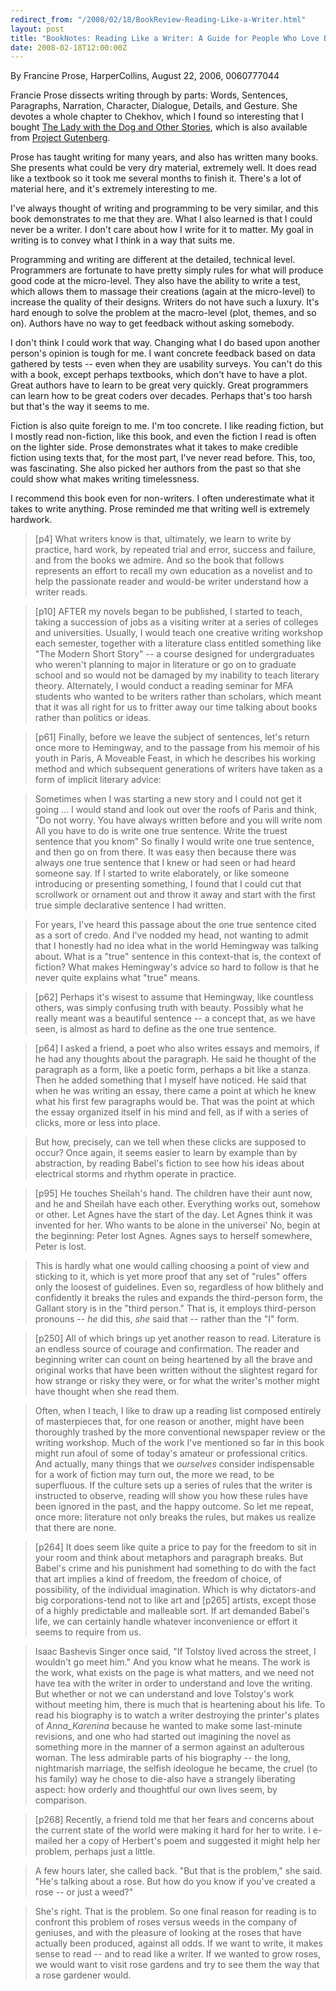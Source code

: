 ```yaml
---
redirect_from: "/2008/02/18/BookReview-Reading-Like-a-Writer.html"
layout: post
title: "BookNotes: Reading Like a Writer: A Guide for People Who Love Books and for Those Who Want to Write Them"
date: 2008-02-18T12:00:00Z
---
```

By Francine Prose, HarperCollins, August 22, 2006, 0060777044

Francie Prose dissects writing through by parts: Words, Sentences,
Paragraphs, Narration, Character, Dialogue, Details, and Gesture.  She
devotes a whole chapter to Chekhov, which I found so interesting that
I bought
[The Lady with the Dog and Other Stories](http://www.gutenberg.org/etext/13415), which is also available from
[Project Gutenberg](http://www.gutenberg.org).

Prose has taught writing for many years, and also has written many
books.  She presents what could be very dry material, extremely well.
It does read like a textbook so it took me several months to finish
it.  There's a lot of material here, and it's extremely interesting to
me.

I've always thought of writing and programming to be very similar, and
this book demonstrates to me that they are.  What I also learned is
that I could never be a writer.  I don't care about how I write for it
to matter.  My goal in writing is to convey what I think in a way that
suits me.

Programming and writing are different at the detailed, technical
level.  Programmers are fortunate to have pretty simply rules for what
will produce good code at the micro-level.  They also have the ability
to write a test, which allows them to massage their creations (again
at the micro-level) to increase the quality of their designs.  Writers
do not have such a luxury.  It's hard enough to solve the problem at
the macro-level (plot, themes, and so on).  Authors have no way to get
feedback without asking somebody.

I don't think I could work that way.  Changing what I do based upon
another person's opinion is tough for me.  I want concrete feedback
based on data gathered by tests -- even when they are usability
surveys.  You can't do this with a book, except perhaps textbooks,
which don't have to have a plot.  Great authors have to learn to be
great very quickly.  Great programmers can learn how to be great
coders over decades. Perhaps that's too harsh but that's the way it
seems to me.

Fiction is also quite foreign to me.  I'm too concrete.  I like
reading fiction, but I mostly read non-fiction, like this book, and
even the fiction I read is often on the lighter side.  Prose
demonstrates what it takes to make credible fiction using texts that,
for the most part, I've never read before.  This, too, was
fascinating.  She also picked her authors from the past so that she
could show what makes writing timelessness.

I recommend this book even for non-writers.  I often underestimate
what it takes to write anything.  Prose reminded me that writing well
is extremely hardwork.


> [p4] What writers know is that, ultimately, we learn to write by
> practice, hard work, by repeated trial and error, success and failure,
> and from the books we admire. And so the book that follows represents
> an effort to recall my own education as a novelist and to help the
> passionate reader and would-be writer understand how a writer reads.  



> [p10] AFTER my novels began to be published, I started to teach,
> taking a succession of jobs as a visiting writer at a series of
> colleges and universities. Usually, I would teach one creative writing
> workshop each semester, together with a literature class entitled
> something like "The Modern Short Story" -- a course designed for
> undergraduates who weren't planning to major in literature or go on to
> graduate school and so would not be damaged by my inability to teach
> literary theory. Alternately, I would conduct a reading seminar for
> MFA students who wanted to be writers rather than scholars, which
> meant that it was all right for us to fritter away our time talking
> about books rather than politics or ideas.



> [p61] Finally, before we leave the subject of sentences, let's return once
> more to Hemingway, and to the passage from his memoir of his youth in
> Paris, A Moveable Feast, in which he describes his working method and
> which subsequent generations of writers have taken as a form of
> implicit literary advice:



> Sometimes when I was starting a new story and I could not get it going
> ... I would stand and look out over the roofs of Paris and think, "Do
> not worry. You have always written before and you will write nom All
> you have to do is write one true sentence. Write the truest sentence
> that you knom" So finally I would write one true sentence, and then go
> on from there. It was easy then because there was always one true
> sentence that I knew or had seen or had heard someone say. If I
> started to write elaborately, or like someone introducing or
> presenting something, I found that I could cut that scrollwork or
> ornament out and throw it away and start with the first true simple
> declarative sentence I had written.  



> For years, I've heard this passage about the one true sentence cited
> as a sort of credo. And I've nodded my head, not wanting to admit that
> I honestly had no idea what in the world Hemingway was talking
> about. What is a "true" sentence in this context-that is, the context
> of fiction? What makes Hemingway's advice so hard to follow is that he
> never quite explains what "true" means.  



> [p62] Perhaps it's wisest to assume that Hemingway, like countless
> others, was simply confusing truth with beauty.  Possibly what he
> really meant was a beautiful sentence -- a concept that, as we have
> seen, is almost as hard to define as the one true sentence.



> [p64] I asked a friend, a poet who also writes essays and memoirs, if
> he had any thoughts about the paragraph. He said he thought of the
> paragraph as a form, like a poetic form, perhaps a bit like a
> stanza. Then he added something that I myself have noticed. He said
> that when he was writing an essay, there came a point at which he knew
> what his first few paragraphs would be. That was the point at which
> the essay organized itself in his mind and fell, as if with a series
> of clicks, more or less into place.  



> But how, precisely, can we tell when these clicks are supposed to
> occur? Once again, it seems easier to learn by example than by
> abstraction, by reading Babel's fiction to see how his ideas about
> electrical storms and rhythm operate in practice.  



> [p95]
> He touches Sheilah's hand. The children have their aunt now, and he
> and Sheilah have each other. Everything works out, somehow or
> other. Let Agnes have the start of the day. Let Agnes think it was
> invented for her. Who wants to be alone in the universei' No, begin at
> the beginning: Peter lost Agnes. Agnes says to herself somewhere,
> Peter is lost.



> This is hardly what one would calling choosing a point of view and
> sticking to it, which is yet more proof that any set of "rules" offers
> only the loosest of guidelines. Even so, regardless of how blithely
> and confidently it breaks the rules and expands the third-person form,
> the Gallant story is in the "third person." That is, it employs
> third-person pronouns -- _he_ did this, _she_ said that -- rather than
> the "I" form.



> [p250] All of which brings up yet another reason to read. Literature
> is an endless source of courage and confirmation. The reader and
> beginning writer can count on being heartened by all the brave and
> original works that have been written without the slightest regard for
> how strange or risky they were, or for what the writer's mother might
> have thought when she read them.  



> Often, when I teach, I like to draw up a reading list composed
> entirely of masterpieces that, for one reason or another, might have
> been thoroughly trashed by the more conventional newspaper review or
> the writing workshop. Much of the work I've mentioned so far in this
> book might run afoul of some of today's amateur or professional
> critics. And actually, many things that we _ourselves_ consider
> indispensable for a work of fiction may turn out, the more we read, to
> be superfluous. If the culture sets up a series of rules that the
> writer is instructed to observe, reading will show you how these rules
> have been ignored in the past, and the happy outcome. So let me
> repeat, once more: literature not only breaks the rules, but makes us
> realize that there are none.  



> [p264] It does seem like quite a price to pay for the freedom to sit
> in your room and think about metaphors and paragraph breaks. But
> Babel's crime and his punishment had something to do with the fact
> that art implies a kind of freedom, the freedom of choice, of
> possibility, of the individual imagination. Which is why dictators-and
> big corporations-tend not to like art and [p265] artists, except those
> of a highly predictable and malleable sort. If art demanded Babel's
> life, we can certainly handle whatever inconvenience or effort it
> seems to require from us.  



> Isaac Bashevis Singer once said, "If Tolstoy lived across the street,
> I wouldn't go meet him." And you know what he means. The work is the
> work, what exists on the page is what matters, and we need not have
> tea with the writer in order to understand and love the writing. But
> whether or not we can understand and love Tolstoy's work without
> meeting him, there is much that is heartening about his life. To read
> his biography is to watch a writer destroying the printer's plates of
> _Anna_Karenina_ because he wanted to make some last-minute revisions,
> and one who had started out imagining the novel as something more in
> the manner of a sermon against an adulterous woman. The less admirable
> parts of his biography -- the long, nightmarish marriage, the selfish
> ideologue he became, the cruel (to his family) way he chose to
> die-also have a strangely liberating aspect: how orderly and
> thoughtful our own lives seem, by comparison.



> [p268] Recently, a friend told me that her fears and concerns about
> the current state of the world were making it hard for her to write. I
> e-mailed her a copy of Herbert's poem and suggested it might help her
> problem, perhaps just a little.



> A few hours later, she called back. "But that is the problem," she
> said. "He's talking about a rose. But how do you know if you've
> created a rose -- or just a weed?"  



> She's right. That is the problem. So one final reason for reading is
> to confront this problem of roses versus weeds in the company of
> geniuses, and with the pleasure of looking at the roses that have
> actually been produced, against all odds. If we want to write, it
> makes sense to read -- and to read like a writer. If we wanted to grow
> roses, we would want to visit rose gardens and try to see them the way
> that a rose gardener would.
> 



